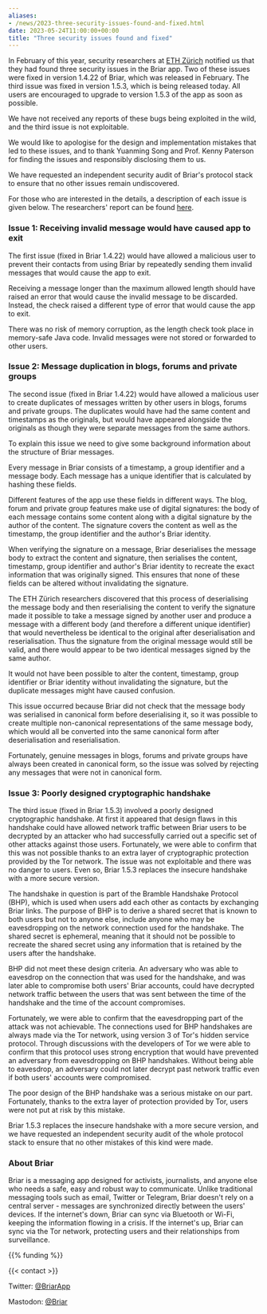 ```yaml
---
aliases:
- /news/2023-three-security-issues-found-and-fixed.html
date: 2023-05-24T11:00:00+00:00
title: "Three security issues found and fixed"
---
```


In February of this year, security researchers at
[ETH Zürich](https://appliedcrypto.ethz.ch/) notified us that they had found
three security issues in the Briar app. Two of these issues were fixed in
version 1.4.22 of Briar, which was released in February. The third issue was
fixed in version 1.5.3, which is being released today. All users are
encouraged to upgrade to version 1.5.3 of the app as soon as possible.

We have not received any reports of these bugs being exploited in the wild,
and the third issue is not exploitable.

We would like to apologise for the design and implementation mistakes that led
to these issues, and to thank Yuanming Song and Prof. Kenny Paterson for
finding the issues and responsibly disclosing them to us.

We have requested an independent security audit of Briar's protocol stack to
ensure that no other issues remain undiscovered.

For those who are interested in the details, a description of each issue is
given below. The researchers' report can be found [here](https://ethz.ch/content/dam/ethz/special-interest/infk/inst-infsec/appliedcrypto/education/theses/report_YuanmingSong.pdf).

### Issue 1: Receiving invalid message would have caused app to exit

The first issue (fixed in Briar 1.4.22) would have allowed a malicious user to
prevent their contacts from using Briar by repeatedly sending them invalid
messages that would cause the app to exit.

Receiving a message longer than the maximum allowed length should have raised
an error that would cause the invalid message to be discarded. Instead, the
check raised a different type of error that would cause the app to exit.

There was no risk of memory corruption, as the length check took place in
memory-safe Java code. Invalid messages were not stored or forwarded to other
users.

### Issue 2: Message duplication in blogs, forums and private groups

The second issue (fixed in Briar 1.4.22) would have allowed a malicious user
to create duplicates of messages written by other users in blogs, forums and
private groups. The duplicates would have had the same content and timestamps
as the originals, but would have appeared alongside the originals as though
they were separate messages from the same authors.

To explain this issue we need to give some background information about the
structure of Briar messages.

Every message in Briar consists of a timestamp, a group identifier and a
message body. Each message has a unique identifier that is calculated by
hashing these fields.

Different features of the app use these fields in different ways. The blog,
forum and private group features make use of digital signatures: the body of
each message contains some content along with a digital signature by the
author of the content. The signature covers the content as well as the
timestamp, the group identifier and the author's Briar identity.

When verifying the signature on a message, Briar deserialises the message body
to extract the content and signature, then serialises the content, timestamp,
group identifier and author's Briar identity to recreate the exact information
that was originally signed. This ensures that none of these fields can be
altered without invalidating the signature.

The ETH Zürich researchers discovered that this process of deserialising the
message body and then reserialising the content to verify the signature made
it possible to take a message signed by another user and produce a message
with a different body (and therefore a different unique identifier) that would
nevertheless be identical to the original after deserialisation and
reserialisation. Thus the signature from the original message would still be
valid, and there would appear to be two identical messages signed by the same
author.

It would not have been possible to alter the content, timestamp, group
identifier or Briar identity without invalidating the signature, but the
duplicate messages might have caused confusion.

This issue occurred because Briar did not check that the message body was
serialised in canonical form before deserialising it, so it was possible to
create multiple non-canonical representations of the same message body, which
would all be converted into the same canonical form after deserialisation and
reserialisation.

Fortunately, genuine messages in blogs, forums and private groups have always
been created in canonical form, so the issue was solved by rejecting any
messages that were not in canonical form.

### Issue 3: Poorly designed cryptographic handshake

The third issue (fixed in Briar 1.5.3) involved a poorly designed
cryptographic handshake. At first it appeared that design flaws in this
handshake could have allowed network traffic between Briar users to be
decrypted by an attacker who had successfully carried out a specific set of
other attacks against those users. Fortunately, we were able to confirm that
this was not possible thanks to an extra layer of cryptographic protection
provided by the Tor network. The issue was not exploitable and there was no
danger to users. Even so, Briar 1.5.3 replaces the insecure handshake with a
more secure version.

The handshake in question is part of the Bramble Handshake Protocol (BHP),
which is used when users add each other as contacts by exchanging Briar links.
The purpose of BHP is to derive a shared secret that is known to both users
but not to anyone else, include anyone who may be eavesdropping on the network
connection used for the handshake. The shared secret is ephemeral, meaning
that it should not be possible to recreate the shared secret using any
information that is retained by the users after the handshake.

BHP did not meet these design criteria. An adversary who was able to eavesdrop
on the connection that was used for the handshake, and was later able to
compromise both users' Briar accounts, could have decrypted network traffic
between the users that was sent between the time of the handshake and the time
of the account compromises.

Fortunately, we were able to confirm that the eavesdropping part of the attack
was not achievable. The connections used for BHP handshakes are always made
via the Tor network, using version 3 of Tor's hidden service protocol. Through
discussions with the developers of Tor we were able to confirm that this
protocol uses strong encryption that would have prevented an adversary from
eavesdropping on BHP handshakes. Without being able to eavesdrop, an adversary
could not later decrypt past network traffic even if both users' accounts were
compromised.

The poor design of the BHP handshake was a serious mistake on our part.
Fortunately, thanks to the extra layer of protection provided by Tor, users
were not put at risk by this mistake.

Briar 1.5.3 replaces the insecure handshake with a more secure version, and we
have requested an independent security audit of the whole protocol stack to
ensure that no other mistakes of this kind were made.

### About Briar

Briar is a messaging app designed for activists, journalists, and anyone else
who needs a safe, easy and robust way to communicate. Unlike traditional
messaging tools such as email, Twitter or Telegram, Briar doesn't rely on a
central server - messages are synchronized directly between the users'
devices. If the internet's down, Briar can sync via Bluetooth or Wi-Fi,
keeping the information flowing in a crisis. If the internet's up, Briar can
sync via the Tor network, protecting users and their relationships from
surveillance.

{{% funding %}}

{{< contact  >}}

Twitter: [@BriarApp](https://twitter.com/BriarApp)

Mastodon: [@Briar](https://fosstodon.org/@briar)
